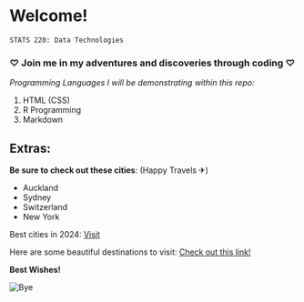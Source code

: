 # Welcome!

`STATS 220: Data Technologies`

###  ♡ Join me in my adventures and discoveries through coding  ♡

*Programming Languages I will be demonstrating within this repo:*
1. HTML (CSS)
2. R Programming
3. Markdown

## Extras:
**Be sure to check out these cities**: (Happy Travels ✈)
- Auckland
- Sydney
- Switzerland
- New York

Best cities in 2024: [Visit](https://www.timeout.com/things-to-do/best-cities-in-the-world)

Here are some beautiful destinations to visit:
[Check out this link!](https://www.travelandleisure.com/trip-ideas/most-beautiful-places-in-the-world-to-visit)

**Best Wishes!**

![Bye](https://i.pinimg.com/originals/98/81/5f/98815f30af15d94ab3dd1af44ef8e6a9.gif)
<!--- Kaitlyn --->
